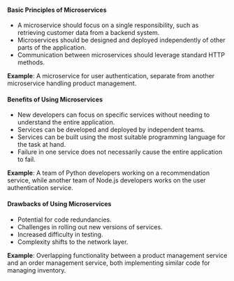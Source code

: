 #### Basic Principles of Microservices

- A microservice should focus on a single responsibility, such as retrieving customer data from a backend system.
- Microservices should be designed and deployed independently of other parts of the application.
- Communication between microservices should leverage standard HTTP methods.

**Example**: A microservice for user authentication, separate from another microservice handling product management.

#### Benefits of Using Microservices

- New developers can focus on specific services without needing to understand the entire application.
- Services can be developed and deployed by independent teams.
- Services can be built using the most suitable programming language for the task at hand.
- Failure in one service does not necessarily cause the entire application to fail.

**Example**: A team of Python developers working on a recommendation service, while another team of Node.js developers works on the user authentication service.

#### Drawbacks of Using Microservices

- Potential for code redundancies.
- Challenges in rolling out new versions of services.
- Increased difficulty in testing.
- Complexity shifts to the network layer.

**Example**: Overlapping functionality between a product management service and an order management service, both implementing similar code for managing inventory.
